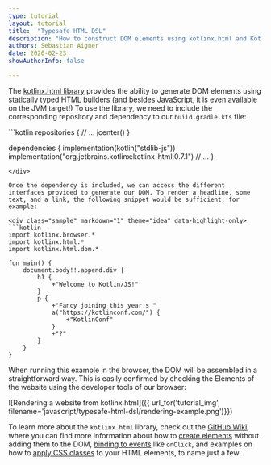 ```yaml
---
type: tutorial
layout: tutorial
title:  "Typesafe HTML DSL"
description: "How to construct DOM elements using kotlinx.html and Kotlin DSLs."
authors: Sebastian Aigner
date: 2020-02-23
showAuthorInfo: false

---
```


The [kotlinx.html library](http://www.github.com/kotlin/kotlinx.html) provides the ability to generate DOM elements using statically typed HTML builders (and besides JavaScript, it is even available on the JVM target!) To use the library, we need to include the corresponding repository and dependency to our `build.gradle.kts` file:

<div class="sample" markdown="1" theme="idea" data-highlight-only>
```kotlin
repositories {
    // ...
    jcenter()
}

dependencies {
    implementation(kotlin("stdlib-js"))
    implementation("org.jetbrains.kotlinx:kotlinx-html:0.7.1")
    // ...
}
```
</div>

Once the dependency is included, we can access the different interfaces provided to generate our DOM. To render a headline, some text, and a link, the following snippet would be sufficient, for example:

<div class="sample" markdown="1" theme="idea" data-highlight-only>
```kotlin
import kotlinx.browser.*
import kotlinx.html.*
import kotlinx.html.dom.*

fun main() {
    document.body!!.append.div {
        h1 {
            +"Welcome to Kotlin/JS!"
        }
        p {
            +"Fancy joining this year's "
            a("https://kotlinconf.com/") {
                +"KotlinConf"
            }
            +"?"
        }
    }
}
```
</div>

When running this example in the browser, the DOM will be assembled in a straightforward way. This is easily confirmed by checking the Elements of the website using the developer tools of our browser:

![Rendering a website from kotlinx.html]({{ url_for('tutorial_img', filename='javascript/typesafe-html-dsl/rendering-example.png')}})

To learn more about the `kotlinx.html` library, check out the [GitHub Wiki](https://github.com/Kotlin/kotlinx.html/wiki/Getting-started), where you can find more information about how to [create elements](https://github.com/Kotlin/kotlinx.html/wiki/DOM-trees) without adding them to the DOM, [binding to events](https://github.com/Kotlin/kotlinx.html/wiki/Events) like `onClick`, and examples on how to [apply CSS classes](https://github.com/Kotlin/kotlinx.html/wiki/Elements-CSS-classes) to your HTML elements, to name just a few.
